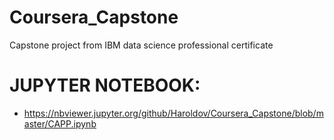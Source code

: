 # Coursera_Capstone
Capstone project from IBM data science professional certificate

# JUPYTER NOTEBOOK: 
* https://nbviewer.jupyter.org/github/Haroldov/Coursera_Capstone/blob/master/CAPP.ipynb
